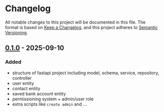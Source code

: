 # Changelog

All notable changes to this project will be documented in this file.
The format is based on [Keep a Changelog](https://keepachangelog.com/en/1.1.0/), and this project adheres to [Semantic Versioning](https://semver.org/spec/v2.0.0.html).

## [0.1.0](https://github.com/tiffany-co/backend/releases/tag/v0.1.0) - 2025-09-10
### Added
- structure of fastapi project including model, schema, service, repository, controller
- user entity
- contact entity
- saved bank account entity
- permissioning system + admin/user role
- extra scripts like `create admin` and ...
